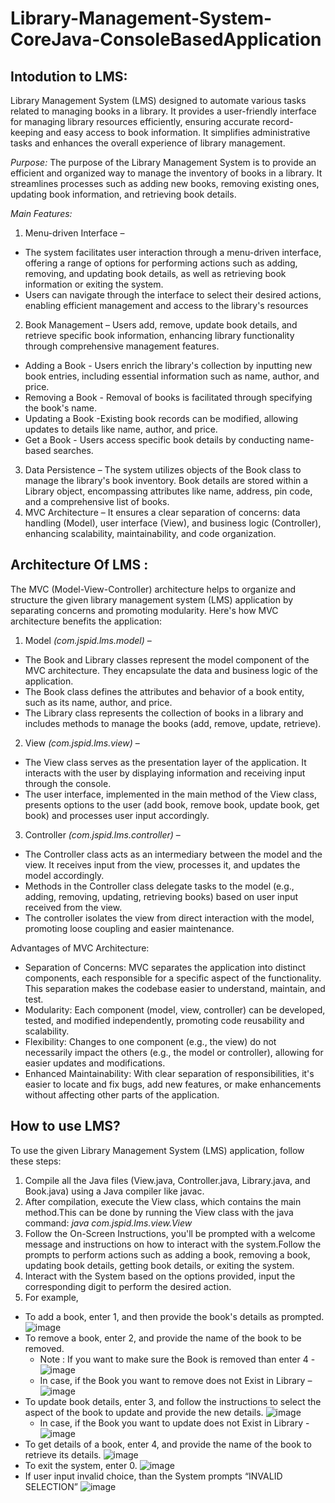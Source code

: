 # Library-Management-System-CoreJava-ConsoleBasedApplication

## Intodution to LMS:
Library Management System (LMS) designed to automate various tasks related to managing books in a library. It provides a user-friendly interface for managing library resources efficiently, ensuring accurate record-keeping and easy access to book information. It simplifies administrative tasks and enhances the overall experience of library management.

*Purpose:*  The purpose of the Library Management System is to provide an efficient and organized way to manage the inventory of books in a library. It streamlines processes such as adding new books, removing existing ones, updating book information, and retrieving book details.

*Main Features:*
1)	Menu-driven Interface –
- The system facilitates user interaction through a menu-driven interface, offering a range of options for performing actions such as adding, removing, and updating book details, as well as retrieving book information or exiting the system. 
- Users can navigate through the interface to select their desired actions, enabling efficient management and access to the library's resources
2)	Book Management –
Users add, remove, update book details, and retrieve specific book information, enhancing library functionality through comprehensive management features.
- Adding a Book - Users enrich the library's collection by inputting new book entries, including essential information such as name, author, and price. 
- Removing a Book - Removal of books is facilitated through specifying the book's name. 
- Updating a Book -Existing book records can be modified, allowing updates to details like name, author, and price.
- Get a Book - Users access specific book details by conducting name-based searches.
3)	Data Persistence –
The system utilizes objects of the Book class to manage the library's book inventory. Book details are stored within a Library object, encompassing attributes like name, address, pin code, and a comprehensive list of books.
4)	MVC Architecture –
It ensures a clear separation of concerns: data handling (Model), user interface (View), and business logic (Controller), enhancing scalability, maintainability, and code organization.

## __Architecture Of LMS :__

The MVC (Model-View-Controller) architecture helps to organize and structure the given library management system (LMS) application by separating concerns and promoting modularity. Here's how MVC architecture benefits the application:
1)	Model *(com.jspid.lms.model)* –
- The Book and Library classes represent the model component of the MVC architecture. They encapsulate the data and business logic of the application.
- The Book class defines the attributes and behavior of a book entity, such as its name, author, and price.
- The Library class represents the collection of books in a library and includes methods to manage the books (add, remove, update, retrieve).
2)	View *(com.jspid.lms.view)* –
- The View class serves as the presentation layer of the application. It interacts with the user by displaying information and receiving input through the console.
- The user interface, implemented in the main method of the View class, presents options to the user (add book, remove book, update book, get book) and processes user input accordingly.
3)	Controller *(com.jspid.lms.controller)* –
- The Controller class acts as an intermediary between the model and the view. It receives input from the view, processes it, and updates the model accordingly.
- Methods in the Controller class delegate tasks to the model (e.g., adding, removing, updating, retrieving books) based on user input received from the view.
- The controller isolates the view from direct interaction with the model, promoting loose coupling and easier maintenance.

Advantages of MVC Architecture:
-	Separation of Concerns: MVC separates the application into distinct components, each responsible for a specific aspect of the functionality. This separation makes the codebase easier to understand, maintain, and test.
-	Modularity: Each component (model, view, controller) can be developed, tested, and modified independently, promoting code reusability and scalability.
-	Flexibility: Changes to one component (e.g., the view) do not necessarily impact the others (e.g., the model or controller), allowing for easier updates and modifications.
-	Enhanced Maintainability: With clear separation of responsibilities, it's easier to locate and fix bugs, add new features, or make enhancements without affecting other parts of the application.

## How to use LMS? 
To use the given Library Management System (LMS) application, follow these steps:
1)	Compile all the Java files (View.java, Controller.java, Library.java, and Book.java) using a Java compiler like javac.
2)	After compilation, execute the View class, which contains the main method.This can be done by running the View class with the java command: 
*java com.jspid.lms.view.View*
3)	Follow the On-Screen Instructions, you'll be prompted with a welcome message and instructions on how to interact with the system.Follow the prompts to perform actions such as adding a book, removing a book, updating book details, getting book details, or exiting the system.
4)	Interact with the System based on the options provided, input the corresponding digit to perform the desired action.
5)	For example,
   - To add a book, enter 1, and then provide the book's details as prompted.
     ![image](https://github.com/imszainab/Library-Management-System-CoreJava-ConsoleBasedApplication/assets/60963530/22496660-9be4-4b16-be15-fdd162534a9b)
   - To remove a book, enter 2, and provide the name of the book to be removed.
     - Note : If you want to make sure the Book is removed than enter 4 -
       ![image](https://github.com/imszainab/Library-Management-System-CoreJava-ConsoleBasedApplication/assets/60963530/4812f479-284f-488d-94b6-70d31f229188)
     - In case, if the Book you want to remove does not Exist in Library –
       ![image](https://github.com/imszainab/Library-Management-System-CoreJava-ConsoleBasedApplication/assets/60963530/78a3c167-9c06-47be-8813-7ee288007310)
   - To update book details, enter 3, and follow the instructions to select the aspect of the book to update and provide the new details.
     ![image](https://github.com/imszainab/Library-Management-System-CoreJava-ConsoleBasedApplication/assets/60963530/5b743cd0-0388-4d89-9cbe-173611a81bba)
     - In case, if the Book you want to update does not Exist in Library -
       ![image](https://github.com/imszainab/Library-Management-System-CoreJava-ConsoleBasedApplication/assets/60963530/273439d9-1795-4d8d-8642-e985b2489ed5)
   - To get details of a book, enter 4, and provide the name of the book to retrieve its details.
     ![image](https://github.com/imszainab/Library-Management-System-CoreJava-ConsoleBasedApplication/assets/60963530/66185b3f-086c-475c-aac3-2e8f69f21972)
   - To exit the system, enter 0.
     ![image](https://github.com/imszainab/Library-Management-System-CoreJava-ConsoleBasedApplication/assets/60963530/dfb38cfc-30d9-4f34-825f-b8f6507a17e4)
   - If  user input invalid choice, than the System prompts “INVALID SELECTION”
      ![image](https://github.com/imszainab/Library-Management-System-CoreJava-ConsoleBasedApplication/assets/60963530/556813bb-55ce-4aaf-bb47-462c6756bd26)




